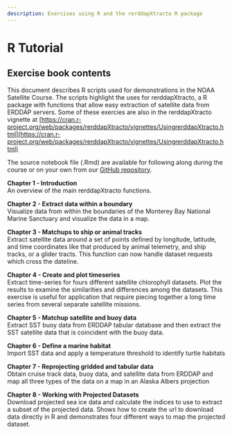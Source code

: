 ```yaml
---
description: Exercises using R and the rerddapXtracto R package
---
```


# R Tutorial

## Exercise book contents

This document describes R scripts used for demonstrations in the NOAA Satellite Course. The scripts highlight the uses for rerddapXtracto, a R package with functions that allow easy extraction of satellite data from ERDDAP servers. Some of these exercies are also in the rerddapXtracto vignette at [https://cran.r-project.org/web/packages/rerddapXtracto/vignettes/UsingrerddapXtracto.html](https://cran.r-project.org/web/packages/rerddapXtracto/vignettes/UsingrerddapXtracto.html)

The source notebook file \(.Rmd\) are available for following along during the course or on your own from our [GitHub repository](https://github.com/CoastWatch-WestCoast/r_code).

**Chapter 1 - Introduction**  
An overview of the main rerddapXtracto functions. 

**Chapter 2 - Extract data within a boundary**  
Visualize data from within the boundaries of the Monterey Bay National Marine Sanctuary and visualize the data in a map.

**Chapter 3 - Matchups to ship or animal tracks**  
Extract satellite data around a set of points defined by longitude, latitude, and time coordinates like that produced by animal telemetry, and ship tracks, or a glider tracts. This function can now handle dataset requests which cross the dateline.

**Chapter 4 - Create and plot timeseries**  
Extract time-series for fours different satellite chlorophyll datasets. Plot the results to examine the similarities and differences among the datasets. This exercise is useful for application that require piecing together a long time series from several separate satellite missions.

**Chapter 5 - Matchup satellite and buoy data**  
Extract SST buoy data from ERDDAP tabular database and then extract the SST satellite data that is coincident with the buoy data.

**Chapter 6 - Define a marine habitat**  
 Import SST data and apply a temperature threshold to identify turtle habitats

**Chapter 7 - Reprojecting gridded and tabular data**    
Obtain cruise track data, buoy data, and satellite data from ERDDAP and map all three types of the data on a map in an Alaska Albers projection

**Chapter 8 - Working with Projected Datasets**  
Download projected sea ice data and calculate the indices to use to extract a subset of the projected data. Shows how to create the url to download data directly in R and demonstrates four different ways to map the projected dataset.

